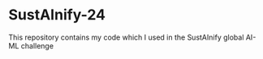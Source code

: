 # SustAInify-24
This repository contains my code which I used in the SustAInify global AI-ML challenge
